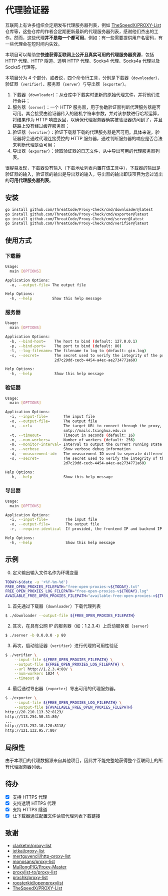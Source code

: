 # 代理验证器

互联网上有许多组织会定期发布代理服务器列表，例如 [TheSpeedX/PROXY-List](https://github.com/TheSpeedX/PROXY-List) 仓库等，这些仓库的作者会定期更新最新的代理服务器列表，感谢他们杰出的工作。然而，这些代理**并不是每一个都可用**。例如：有一些需要提供用户名密码，有一些代理会在短时间内失效。

本项目可以帮助您**快速获得互联网上公开且真实可用的代理服务器资源**，包括 HTTP 代理、HTTP 隧道、透明 HTTP 代理、Socks4 代理、Socks4a 代理以及 Socks5 代理等。

本项目分为 4 个部分，或者说，四个命令行工具，分别是下载器（`downloader`）、验证器（`verifier`）、服务器（`server`）与导出器（`exporter`）。

1. 下载器（`downloader`）：从仓库中下载实时更新的原始代理文件，并将他们进行合并；
2. 服务器（`server`）：一个 HTTP 服务器，用于协助验证器判断代理服务器是否可用。其会接受由验证器传入的随机字符串参数，并对该参数进行哈希运算，将结果作为 HTTP 响应返回，以确保代理服务器确实被验证器访问到了，并且链路上没有经过缓存服务器；
3. 验证器（`verifier`）：验证下载器下载的代理服务器是否可用。具体来说，验证器将会通过代理连接受控的 HTTP 服务器，通过判断服务器的响应是否合法来判断代理是否可用；
4. 导出器（`exporter`）：读取验证器的日志文件，从中导出可用的代理服务器列表。

很容易发现，下载器没有输入（下载地址列表内置在该工具中），下载器的输出是验证器的输入，验证器的输出是导出器的输入，导出器的输出即该项目为您过滤出的**可用代理服务器列表**。

## 安装

```bash
go install github.com/ThreatCode/Proxy-Check/cmd/downloader@latest
go install github.com/ThreatCode/Proxy-Check/cmd/exporter@latest
go install github.com/ThreatCode/Proxy-Check/cmd/server@latest
go install github.com/ThreatCode/Proxy-Check/cmd/verifier@latest
```

## 使用方式

### 下载器

```bash
Usage:
  main [OPTIONS]

Application Options:
  -o, --output-file= The output file

Help Options:
  -h, --help         Show this help message
```

### 服务器

```bash
Usage:
  main [OPTIONS]

Application Options:
  -b, --bind-host=    The host to bind (default: 127.0.0.1)
  -p, --bind-port=    The port to bind (default: 80)
  -l, --log-filename= The filename to log to (default: gin.log)
  -s, --secret=       The secret used to verify the integrity of the proxy (default:
                      2d7c29dd-cecb-4454-a4ec-ae2734771a60)

Help Options:
  -h, --help          Show this help message
```

### 验证器

```bash
Usage:
  main [OPTIONS]

Application Options:
  -i, --input-file=       The input file
  -o, --output-file=      The output file
  -u, --url=              The target URL to connect through the proxy, e.g., http://www.google.com,
                          smtp://mails.tsinghua.edu.cn
  -t, --timeout=          Timeout in seconds (default: 16)
  -n, --num-workers=      Number of workers (default: 256)
  -m, --monitor-interval= Interval to output the current running state (in seconds) (default: 1)
  -v, --verbose           Show verbose debug information
  -d, --measurement-id=   The measurement ID used to seperate different measurements in logs
  -s, --secret=           The secret used to verify the integrity of the proxy (default:
                          2d7c29dd-cecb-4454-a4ec-ae2734771a60)

Help Options:
  -h, --help              Show this help message
```

### 导出器

```bash
Usage:
  main [OPTIONS]

Application Options:
  -i, --input-file=        The input file
  -o, --output-file=       The output file
  -r, --require-identical  If provided, the frontend IP and backend IP are required to be identical

Help Options:
  -h, --help               Show this help message
```

## 示例

0. 定义输出输入文件名作为环境变量

```bash
TODAY=$(date -u '+%Y-%m-%d')
FREE_OPEN_PROXIES_FILEPATH="free-open-proxies-v${TODAY}.txt"
FREE_OPEN_PROXIES_LOG_FILEPATH="free-open-proxies-v${TODAY}.log"
AVAILABLE_FREE_OPEN_PROXIES_FILEPATH="available-free-open-proxies-v${TODAY}.txt"
```

1. 首先通过下载器（`downloader`）下载代理列表

```bash
$ ./downloader --output-file ${FREE_OPEN_PROXIES_FILEPATH}
```

2. 其次，在具有公网 IP 的服务器（如：1.2.3.4）上启动服务器（`server`）

```bash
$ ./server -b 0.0.0.0 -p 80
```

3. 再次，启动验证器（`verifier`）进行代理的可用性验证

```bash
$ ./verifier \
    --input-file ${FREE_OPEN_PROXIES_FILEPATH} \
    --output-file ${FREE_OPEN_PROXIES_LOG_FILEPATH} \
    --url http://1.2.3.4:80/ \
    --num-workers 1024 \
    --timeout 8
```

4. 最后通过导出器（`exporter`）导出可用的代理服务器。

```bash
$ ./exporter \
    --input-file ${FREE_OPEN_PROXIES_LOG_FILEPATH} \
    --output-file ${AVAILABLE_FREE_OPEN_PROXIES_FILEPATH}
http://20.210.113.32:8123/
http://113.254.50.31:80/
...
http://113.252.10.120:8118/
http://121.132.95.7:80/
```

## 局限性

由于本项目的代理数据源来自其他项目，因此并不能完整地获得整个互联网上的所有代理服务器列表。

## 待办

- [x] 支持 HTTPS 代理
- [x] 支持透明 HTTPS 代理
- [x] 支持 HTTPS 隧道
- [x] 让下载器通过配置文件读取代理列表下载链接

## 致谢

* [clarketm/proxy-list](https://github.com/clarketm/proxy-list)
* [jetkai/proxy-list](https://github.com/jetkai/proxy-list)
* [mertguvencli/http-proxy-list](https://github.com/mertguvencli/http-proxy-list)
* [monosans/proxy-list](https://github.com/monosans/proxy-list)
* [MuRongPIG/Proxy-Master](https://github.com/MuRongPIG/Proxy-Master)
* [proxylist-to/proxy-list](https://github.com/proxylist-to/proxy-list)
* [prxchk/proxy-list](https://github.com/prxchk/proxy-list)
* [roosterkid/openproxylist](https://github.com/roosterkid/openproxylist)
* [TheSpeedX/PROXY-List](https://github.com/TheSpeedX/PROXY-List)
